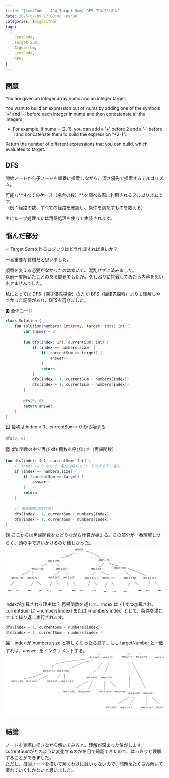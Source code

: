 ```yaml
---
title: "[LeetCode - 494.Target Sum] DFS アルゴリズム"
date: 2025-07-09 17:00:00 +09:00
categories: [algorithm]
tags:
  [
    LeetCode,
    Target Sum,
    Algorithm,
    LeetCode,
    DFS,
]
---
```


## 問題
You are given an integer array nums and an integer target.

You want to build an expression out of nums by adding one of the symbols '+' and '-' before each integer in nums and then concatenate all the integers.
- For example, if nums = [2, 1], you can add a '+' before 2 and a '-' before 1 and concatenate them to build the expression "+2-1".

Return the number of different expressions that you can build, which evaluates to target.

## DFS
開始ノードから子ノードを順番に探索しながら、深さ優先で探索するアルゴリズム。

可能な**すべてのケース（場合の数）**を調べる際に利用されるアルゴリズムです。<br>
（例：経路の数、すべての経路を確認し、条件を満たすものを数える）

主にループ処理または再帰処理を使って実装されます。

## 悩んだ部分
✅ Target Sumを作るロジックはどう作成すれば良いか？

一番重要な質問だと思いました。<br>

順番を変える必要がなかったのは幸いで、混乱せずに済みました。<br>
以前一度解いたことのある問題でしたが、久しぶりに挑戦してみたら内容を思い出せませんでした。<br>

私にとっては DFS（深さ優先探索）の方が BFS（幅優先探索）よりも理解しやすかった記憶があり、DFSを選びました。

🅾️ 全体コード
```kotlin
class Solution {
    fun solution(numbers: IntArray, target: Int): Int {
        var answer = 0

        fun dfs(index: Int, currentSum: Int) {
            if (index == numbers.size) {
                if (currentSum == target) {
                    answer++
                }
                return
            }
            dfs(index + 1, currentSum + numbers[index])
            dfs(index + 1, currentSum - numbers[index])
        }

        dfs(0, 0)
        return answer
    }
}
```

1️⃣ 最初は index = 0、currentSum = 0 から始まる
```kotlin
dfs(0, 0)
```

2️⃣ dfs 関数の中で再び dfs 関数を呼び出す（再帰関数）
```kotlin
fun dfs(index: Int, currentSum: Int) {
    // index == 0 なので、条件は偽になり、そのまま下に進む
    if (index == numbers.size) {
        if (currentSum == target) {
            answer++
        }
        return
    }

    // 再帰関数の呼び出し
    dfs(index + 1, currentSum + numbers[index])
    dfs(index + 1, currentSum - numbers[index])
}
```

3️⃣ ここからは再帰関数をたどりながら計算が始まる。この部分が一番理解しづらく、頭の中で追いかけるのが難しかった。
![DFSの再帰イメージ](/assets/img/post/algorithm/dfs1.png)

indexが加算される理由は？
再帰関数を通じて、index は +1 ずつ加算され、currentSum は +numbers[index] または -numbers[index] として、条件を満たすまで繰り返し実行されます。
```kotlin
dfs(index + 1, currentSum + numbers[index])
dfs(index + 1, currentSum - numbers[index])
```
4️⃣　index が numbers.size と等しくなったら終了。もし targetNumber と一致すれば、answer をインクリメントする。
![DFSの再帰イメージ](/assets/img/post/algorithm/dfs2.png)

## 結論
ノードを実際に描きながら解いてみると、理解が深まった気がします。<br>
currentSumがどのように変化するのかを目で確認できたので、はっきりと理解することができました。<br>
ただし、毎回ノードを描いて解くわけにはいかないので、問題をたくさん解いて慣れていくしかないと思いました。<br>







